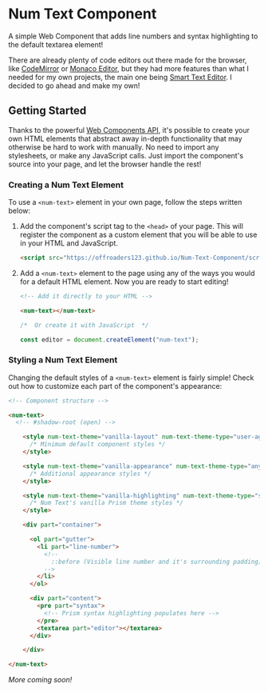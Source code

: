 # Num Text Component

A simple Web Component that adds line numbers and syntax highlighting to the default textarea element!

There are already plenty of code editors out there made for the browser, like [CodeMirror](https://codemirror.net) or [Monaco Editor](https://microsoft.github.io/monaco-editor), but they had more features than what I needed for my own projects, the main one being [Smart Text Editor](https://stedit.app). I decided to go ahead and make my own!

## Getting Started
Thanks to the powerful [Web Components API](https://developer.mozilla.org/en-US/docs/Web/Web_Components), it's possible to create your own HTML elements that abstract away in-depth functionality that may otherwise be hard to work with manually. No need to import any stylesheets, or make any JavaScript calls. Just import the component's source into your page, and let the browser handle the rest!

### Creating a Num Text Element
To use a `<num-text>` element in your own page, follow the steps written below:

1. Add the component's script tag to the `<head>` of your page. This will register the component as a custom element that you will be able to use in your HTML and JavaScript.

    ```html
    <script src="https://offroaders123.github.io/Num-Text-Component/script.js"></script>
    ```

2. Add a `<num-text>` element to the page using any of the ways you would for a default HTML element. Now you are ready to start editing!

    ```html
    <!-- Add it directly to your HTML -->

    <num-text></num-text>
    ```
    ```javascript
    /*  Or create it with JavaScript  */

    const editor = document.createElement("num-text");
    ```

### Styling a Num Text Element
Changing the default styles of a `<num-text>` element is fairly simple! Check out how to customize each part of the component's appearance:

```html
<!-- Component structure -->

<num-text>
  <!-- #shadow-root (open) -->

    <style num-text-theme="vanilla-layout" num-text-theme-type="user-agent">
      /* Minimum default component styles */
    </style>

    <style num-text-theme="vanilla-appearance" num-text-theme-type="any">
      /* Additional appearance styles */
    </style>

    <style num-text-theme="vanilla-highlighting" num-text-theme-type="syntax-highlight">
      /* Num Text's vanilla Prism theme styles */
    </style>

    <div part="container">

      <ol part="gutter">
        <li part="line-number">
          <!--
            ::before (Visible line number and it's surrounding padding)
          -->
        </li>
      </ol>

      <div part="content">
        <pre part="syntax">
          <!-- Prism syntax highlighting populates here -->
        </pre>
        <textarea part="editor"></textarea>
      </div>

    </div>

</num-text>
```

*More coming soon!*